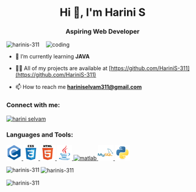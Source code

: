 <h1 align="center">Hi 👋, I'm Harini S</h1>
<h3 align="center">Aspiring Web Developer</h3>
<img align="right" alt="coding" width="400' scrc="https://github.com/user-attachments/assets/a935e52e-bc76-4d75-bf7d-b41fbf45d57d">


<p align="left"> <img src="https://komarev.com/ghpvc/?username=harinis-311&label=Profile%20views&color=0e75b6&style=flat" alt="harinis-311" /> </p>

- 🌱 I’m currently learning **JAVA**

- 👨‍💻 All of my projects are available at [https://github.com/HariniS-311](https://github.com/HariniS-311)

- 📫 How to reach me **hariniselvam311@gmail.com**

<h3 align="left">Connect with me:</h3>
<p align="left">
<a href="https://linkedin.com/in/harini selvam" target="blank"><img align="center" src="https://raw.githubusercontent.com/rahuldkjain/github-profile-readme-generator/master/src/images/icons/Social/linked-in-alt.svg" alt="harini selvam" height="30" width="40" /></a>
</p>

<h3 align="left">Languages and Tools:</h3>
<p align="left"> <a href="https://www.cprogramming.com/" target="_blank" rel="noreferrer"> <img src="https://raw.githubusercontent.com/devicons/devicon/master/icons/c/c-original.svg" alt="c" width="40" height="40"/> </a> <a href="https://www.w3schools.com/css/" target="_blank" rel="noreferrer"> <img src="https://raw.githubusercontent.com/devicons/devicon/master/icons/css3/css3-original-wordmark.svg" alt="css3" width="40" height="40"/> </a> <a href="https://hadoop.apache.org/" target="_blank" rel="noreferrer">  <img src="https://raw.githubusercontent.com/devicons/devicon/master/icons/html5/html5-original-wordmark.svg" alt="html5" width="40" height="40"/> </a> <a href="https://www.java.com" target="_blank" rel="noreferrer"> <img src="https://raw.githubusercontent.com/devicons/devicon/master/icons/java/java-original.svg" alt="java" width="40" height="40"/> </a> <a href="https://www.mathworks.com/" target="_blank" rel="noreferrer"> <img src="https://upload.wikimedia.org/wikipedia/commons/2/21/Matlab_Logo.png" alt="matlab" width="40" height="40"/> </a> <a href="https://www.mysql.com/" target="_blank" rel="noreferrer"> <img src="https://raw.githubusercontent.com/devicons/devicon/master/icons/mysql/mysql-original-wordmark.svg" alt="mysql" width="40" height="40"/> </a> <a href="https://pandas.pydata.org/" target="_blank" rel="noreferrer">  <img src="https://raw.githubusercontent.com/devicons/devicon/master/icons/python/python-original.svg" alt="python" width="40" height="40"/> </a> </p>

<p><img align="left" src="https://github-readme-stats.vercel.app/api/top-langs?username=harinis-311&show_icons=true&locale=en&layout=compact" alt="harinis-311" /></p>

<p>&nbsp;<img align="center" src="https://github-readme-stats.vercel.app/api?username=harinis-311&show_icons=true&locale=en" alt="harinis-311" /></p>

<p><img align="center" src="https://github-readme-streak-stats.herokuapp.com/?user=harinis-311&" alt="harinis-311" /></p>
